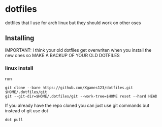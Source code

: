 # dotfiles
dotfiles that I use for arch linux but they should work on other oses

## Installing
IMPORTANT: I think your old dotfiles get overwriten when you install the new ones so MAKE A BACKUP OF YOUR OLD DOTFILES

### linux install
run
```
git clone --bare https://github.com/Xgames123/dotfiles.git $HOME/.dotfiles/git
git --git-dir=$HOME/.dotfiles/git --work-tree=$HOME reset --hard HEAD
```
If you already have the repo cloned you can just use git commands but instead of git use dot
```
dot pull
```
